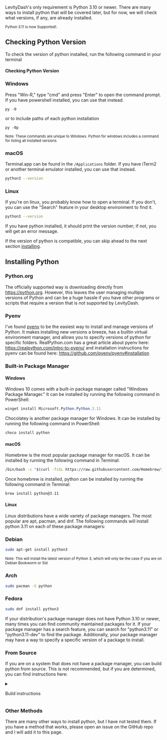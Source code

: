 LevityDash's only requirement is Python 3.10 or newer.
There are many ways to install python that will be covered later, but for now, we will check what versions, if any, are already installed.

<small>

Python 3.11 is now Supported!.

</small>


## Checking Python Version

To check the version of python installed, run the following command in your terminal

<!-- tabs:start -->

#### Checking Python Version <!-- {docsify-ignore} -->

### **Windows**

Press "Win-R," type "cmd" and press "Enter" to open the command prompt.  If you have powershell installed, you can use that instead.

```shell
py -0
```

or to include paths of each python installation

```shell
py -0p
```

<small>Note: These commands are unique to Windows.  Python for windows includes a command for listing all installed versions</small>

### **macOS**

Terminal.app can be found in the `/Applications` folder.  If you have iTerm2 or another terminal emulator installed, you can use that instead.

```bash
python3 --version
```

### **Linux**

If you're on linux, you probably know how to open a terminal.  If you don't, you can use the "Search" feature in your desktop environment to find it.

```bash
python3 --version
```

<!-- tabs:end -->

If you have python installed, it should print the version number; if not, you will get an error message.

If the version of python is compatible, you can skip ahead to the next section [installing](/installing.md).


## Installing Python

### Python.org
The officially supported way is downloading directly from https://python.org.  However, this leaves the user managing multiple versions of Python and can be a huge hassle if you have other programs or scripts that require a version that is not supported by LevityDash.

### Pyenv
I've found [pyenv](https://github.com/pyenv/pyenv) to be the easiest way to install and manage versions of Python.
It makes installing new versions a breeze, has a builtin virtual environment manager, and allows you to specify versions of python for specific folders. 
RealPython.com has a great article about pyenv here: https://realpython.com/intro-to-pyenv/
and installation instructions for pyenv can be found here: https://github.com/pyenv/pyenv#installation

### Built-in Package Manager

#### Windows

Windows 10 comes with a built-in package manager called "Windows Package Manager."  It can be installed by running the following command in PowerShell:

```powershell
winget install Microsoft.Python.Python.3.11
```

Chocolatey is another package manager for Windows.  It can be installed by running the following command in PowerShell:

```powershell
choco install python
```


#### macOS

Homebrew is the most popular package manager for macOS.  It can be installed by running the following command in Terminal:

```bash
/bin/bash -c "$(curl -fsSL https://raw.githubusercontent.com/Homebrew/install/HEAD/install.sh)"
```

Once homebrew is installed, python can be installed by running the following command in Terminal:

```bash
brew install python@3.11
```

#### Linux

Linux distributions have a wide variety of package managers.  The most popular are apt, pacman, and dnf.  The following commands will install python 3.11 on each of these package managers:
<!-- tabs:start -->

### **Debian**

```bash
sudo apt-get install python3
```

<small>Note: This will install the latest version of Python 3, which will only be the case if you are on Debian Bookworm or Sid</small>

### **Arch**

```bash
sudo pacman -S python
```

### **Fedora**

```bash
sudo dnf install python3
```

<!-- tabs:end -->


If your distribution's package manager does not have Python 3.10 or newer, many times you can find community maintained packages for it.
If your package manager has a search feature, you can search for "python3.11" or "python3.11-dev" to find the package.
Additionally, your package manager may have a way to specify a specific version of a package to install.

### From Source <!-- {docsify-ignore-all} -->
If you are on a system that does not have a package manager, you can build python from source.  This is not recommended, but if you are determined, you can find instructions here:

<details id=quick-start>
<summary id="quick-start-expander">

Build instructions

</summary>

### Building Python from Source <!-- {docsify-ignore} -->

The following only works on Unix-like systems.

#### Install Build Dependencies
Install the following dependencies:

<!-- tabs:start -->

#### Dependencies <!-- {docsify-ignore} -->

##### **Debian**

```bash
sudo apt install build-essential zlib1g-dev libncurses5-dev libgdbm-devlibnss3-dev libssl-dev libreadline-dev libffi-dev wget git
```

##### **Arch**

```bash
sudo pacman -S base-devel zlib ncurses gdbm nss openssl readline libffi wget git
```

##### **Fedora**

```bash
sudo dnf install gcc zlib-devel bzip2 bzip2-devel readline-devel sqlite sqlite-devel openssl-devel tk-devel libffi-devel libuuid-devel xz-devel libffi-devel
```

<!-- tabs:end -->

#### Download the Source Code

```bash
MINOR=11
PATCH=9

wget https://www.python.org/ftp/python/3.$MINOR.$PATCH/Python-3.$MINOR.$PATCH.tar.xz
tar -xf Python-3.$MINOR.$PATCH.tar.xz
```

#### Build and Install

```bash
# Change to the directory where the source code was extracted
cd Python-3.$MINOR.$PATCH

# Configure the build
./configure --enable-optimizations

# Get the number of cores on your system or manually set it
CPU_CORES=$(nproc --all)

# Build and install
make -j $CPU_CORES
```

You can also install without overwriting the system python by running `make altinstall` instead of `make install`.
```bash
sudo make altinstall -j $CPU_CORES
```

</details>


### Other Methods
There are many other ways to install python, but I have not tested them.  If you have a method that works, please open an issue on the GitHub repo and I will add it to this page.